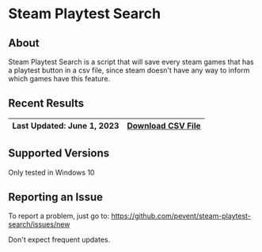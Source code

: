 # Steam Playtest Search
## About

Steam Playtest Search is a script that will save every steam games that has a playtest button in a csv file,
since steam doesn't have any way to inform which games have this feature.

## Recent Results

|Last Updated: June 1, 2023|[Download CSV File](./export/playtest_appid.csv)|
|------------------|--------------------|



## Supported Versions

Only tested in Windows 10

## Reporting an Issue
 
To report a problem, just go to:
https://github.com/pevent/steam-playtest-search/issues/new

Don't expect frequent updates.

